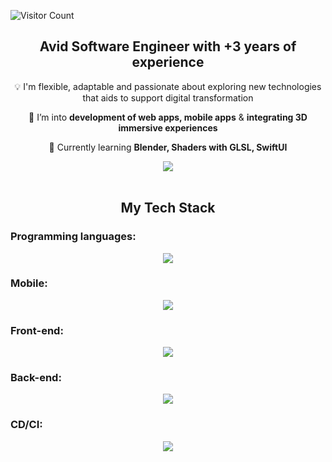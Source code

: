 ![Visitor Count](https://visitor-badge.laobi.icu/badge?page_id=MiguelG97.MiguelG97)



<h2 align="center">Avid Software Engineer with +3 years of experience</h2>
<div align="center">
 
 :bulb:  I'm flexible, adaptable and passionate about exploring new technologies that aids to support digital transformation
 
 💬 I’m into **development of web apps, mobile apps** & **integrating 3D immersive experiences**

🌱 Currently learning **Blender, Shaders with GLSL, SwiftUI**

 </div>
<div align="center"> 
  <a href="https://www.linkedin.com/in/miguelgutierrezt" target="_blank">
    <img src="https://img.shields.io/badge/LinkedIn-0077B5?style=for-the-badge&logo=linkedin&logoColor=white" target="_blank" />
  </a>
</div>

<br/>

<h2 align="center">My Tech Stack</h2>
<div align="center">
  <h3 align="left">Programming languages:</h3>
    <img src="https://skillicons.dev/icons?i=typescript,javascript,dart,swift,cs,python" />
 <h3 align="left">Mobile:</h3>
   <img src="https://skillicons.dev/icons?i=flutter,swift" />
  <h3 align="left">Front-end:</h3>
    <img src="https://skillicons.dev/icons?i=react,angular,nextjs,redux,mui,tailwind,threejs,blender" />
  <h3 align="left">Back-end:</h3>
  <img src="https://skillicons.dev/icons?i=nodejs,nestjs,firebase,mongodb,postgresql,aws,azure,prisma,graphql" />
   <h3 align="left">CD/CI:</h3>
  <img src="https://skillicons.dev/icons?i=docker,jest,vitest" />
</div>
